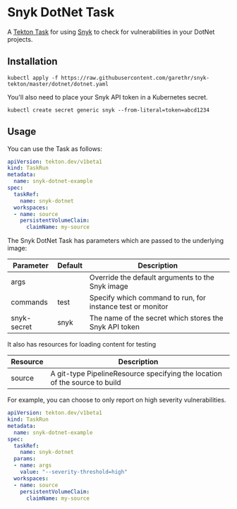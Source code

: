 # Snyk DotNet Task

A [Tekton Task](https://tekton.dev/) for using [Snyk](https://snyk.io) to check for
vulnerabilities in your DotNet projects.


## Installation

```
kubectl apply -f https://raw.githubusercontent.com/garethr/snyk-tekton/master/dotnet/dotnet.yaml
```

You'll also need to place your Snyk API token in a Kubernetes secret.

```
kubectl create secret generic snyk --from-literal=token=abcd1234
```

## Usage

You can use the Task as follows:

```yaml
apiVersion: tekton.dev/v1beta1
kind: TaskRun
metadata:
  name: snyk-dotnet-example
spec:
  taskRef:
    name: snyk-dotnet
  workspaces:
  - name: source
    persistentVolumeClaim:
      claimName: my-source
```

The Snyk DotNet Task has parameters which are passed to the underlying image:

| Parameter | Default | Description |
| --- | --- | --- |
| args |   | Override the default arguments to the Snyk image |
| commands | test | Specify which command to run, for instance test or monitor |
| snyk-secret | snyk | The name of the secret which stores the Snyk API token |

It also has resources for loading content for testing

| Resource | Description |
| --- | --- |
| source | A git-type PipelineResource specifying the location of the source to build |

For example, you can choose to only report on high severity vulnerabilities.

```yaml
apiVersion: tekton.dev/v1beta1
kind: TaskRun
metadata:
  name: snyk-dotnet-example
spec:
  taskRef:
    name: snyk-dotnet
  params:
  - name: args
    value: "--severity-threshold=high"
  workspaces:
  - name: source
    persistentVolumeClaim:
      claimName: my-source
```
